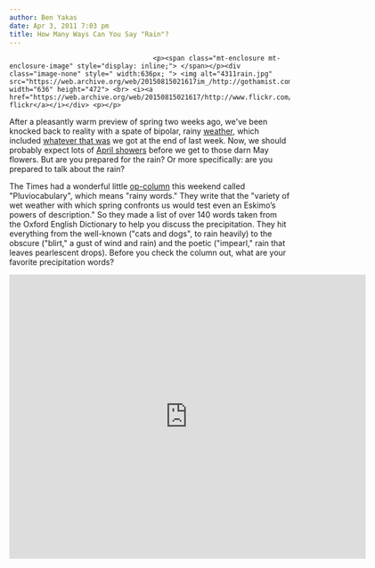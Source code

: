 ```yaml
---
author: Ben Yakas
date: Apr 3, 2011 7:03 pm
title: How Many Ways Can You Say "Rain"?
---
```


	
										<p><span class="mt-enclosure mt-enclosure-image" style="display: inline;"> </span></p><div class="image-none" style=" width:636px; "> <img alt="4311rain.jpg" src="https://web.archive.org/web/20150815021617im_/http://gothamist.com/attachments/byakas/4311rain.jpg" width="636" height="472"> <br> <i><a href="https://web.archive.org/web/20150815021617/http://www.flickr.com/photos/rion/52477900/">rion&apos;s flickr</a></i></div> <p></p>

<p>After a pleasantly warm preview of spring two weeks ago, we&apos;ve been knocked back to reality with a spate of bipolar, rainy <a href="https://web.archive.org/web/20150815021617/http://gothamist.com/tags/weather">weather</a>, which included <a href="https://web.archive.org/web/20150815021617/http://gothamist.com/2011/03/31/reminder_snow_tomorrow.php">whatever that was</a> we got at the end of last week. Now, we should probably expect lots of <a href="https://web.archive.org/web/20150815021617/http://www.youtube.com/watch?v=rWWVGyxvSCk">April showers</a> before we get to those darn May flowers. But are you prepared for the rain? Or more specifically: are you prepared to talk about the rain?</p>

<p>The Times had a wonderful little <a href="https://web.archive.org/web/20150815021617/http://www.nytimes.com/interactive/2011/04/03/opinion/20110403_schott.html">op-column</a> this weekend called &quot;Pluviocabulary&quot;, which means &quot;rainy words.&quot; They write that the &quot;variety of wet weather with which spring confronts us would test even an Eskimo&#x2019;s powers of description.&quot; So they made a list of over 140 words taken from the Oxford English Dictionary to help you discuss the precipitation. They hit everything from the well-known (&quot;cats and dogs&quot;, to rain heavily) to the obscure (&quot;blirt,&quot; a gust of wind and rain) and the poetic (&quot;impearl,&quot; rain that leaves pearlescent drops). Before you check the column out, what are your favorite precipitation words?</p>

<div style="text-align: center;"><iframe title="YouTube video player" width="640" height="510" src="https://web.archive.org/web/20150815021617if_/http://www.youtube.com/embed/TS9_ipu9GKw" frameborder="0" allowfullscreen></iframe></div>					
										
									
				